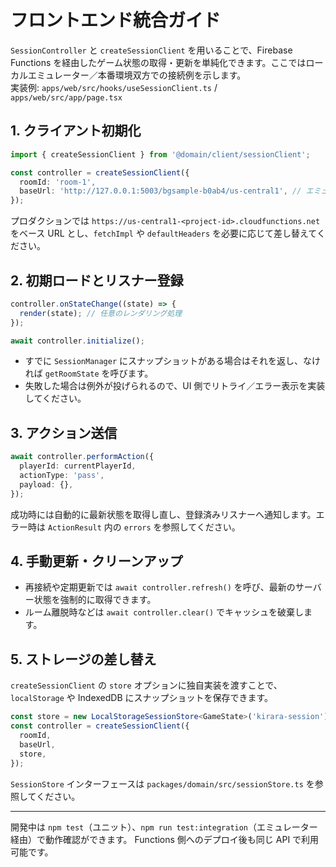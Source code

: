 # フロントエンド統合ガイド

`SessionController` と `createSessionClient` を用いることで、Firebase Functions を経由したゲーム状態の取得・更新を単純化できます。ここではローカルエミュレーター／本番環境双方での接続例を示します。  
実装例: `apps/web/src/hooks/useSessionClient.ts` / `apps/web/src/app/page.tsx`

## 1. クライアント初期化

```ts
import { createSessionClient } from '@domain/client/sessionClient';

const controller = createSessionClient({
  roomId: 'room-1',
  baseUrl: 'http://127.0.0.1:5003/bgsample-b0ab4/us-central1', // エミュレーター
});
```

プロダクションでは `https://us-central1-<project-id>.cloudfunctions.net` をベース URL とし、`fetchImpl` や `defaultHeaders` を必要に応じて差し替えてください。

## 2. 初期ロードとリスナー登録

```ts
controller.onStateChange((state) => {
  render(state); // 任意のレンダリング処理
});

await controller.initialize();
```

- すでに `SessionManager` にスナップショットがある場合はそれを返し、なければ `getRoomState` を呼びます。
- 失敗した場合は例外が投げられるので、UI 側でリトライ／エラー表示を実装してください。

## 3. アクション送信

```ts
await controller.performAction({
  playerId: currentPlayerId,
  actionType: 'pass',
  payload: {},
});
```

成功時には自動的に最新状態を取得し直し、登録済みリスナーへ通知します。エラー時は `ActionResult` 内の `errors` を参照してください。

## 4. 手動更新・クリーンアップ

- 再接続や定期更新では `await controller.refresh()` を呼び、最新のサーバー状態を強制的に取得できます。
- ルーム離脱時などは `await controller.clear()` でキャッシュを破棄します。

## 5. ストレージの差し替え

`createSessionClient` の `store` オプションに独自実装を渡すことで、`localStorage` や IndexedDB にスナップショットを保存できます。

```ts
const store = new LocalStorageSessionStore<GameState>('kirara-session');
const controller = createSessionClient({
  roomId,
  baseUrl,
  store,
});
```

`SessionStore` インターフェースは `packages/domain/src/sessionStore.ts` を参照してください。

---

開発中は `npm test`（ユニット）、`npm run test:integration`（エミュレーター経由）で動作確認ができます。 Functions 側へのデプロイ後も同じ API で利用可能です。

